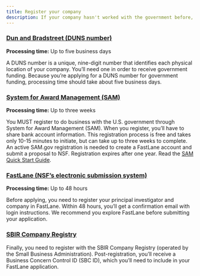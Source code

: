 ```yaml
---
title: Register your company
description: If your company hasn't worked with the government before, you'll need to register with these systems. *You **MUST** have completed your SAM registration BEFORE you can begin entering your proposal in FastLane. Make sure to give yourselves enough time!*
---
```

### [Dun and Bradstreet (DUNS number)](https://iupdate.dnb.com/iUpdate/viewiUpdateHome.htm)
**Processing time:** Up to five business days
 
A DUNS number is a unique, nine-digit number that identifies each physical location of your company. You’ll need one in order to receive government funding. Because you’re applying for a DUNS number for government funding, processing time should take about five business days.

### [System for Award Management (SAM)](https://www.sam.gov/portal/SAM/##11#1)
**Processing time:** Up to three weeks

You MUST register to do business with the U.S. government through System for Award Management (SAM). When you register, you’ll have to share bank account information. This registration process is free and takes only 10-15 minutes to initiate, but can take up to three weeks to complete. An active SAM.gov registration is needed to create a FastLane account and submit a proposal to NSF. Registration expires after one year. Read the [SAM Quick Start Guide](https://www.sam.gov/sam/transcript/Quick_Guide_for_Grants_Registrations.pdf). 
  
### [FastLane (NSF’s electronic submission system)](https://www.fastlane.nsf.gov/n1/N1AddInst.html)
**Processing time:** Up to 48 hours
 
Before applying, you need to register your principal investigator and company in FastLane. Within 48 hours, you’ll get a confirmation email with login instructions. We recommend you explore FastLane before submitting your application.
 
 
### [SBIR Company Registry](http://sbir.gov/registration)
Finally, you need to register with the SBIR Company Registry (operated by the Small Business Administration). Post-registration, you’ll receive a Business Concern Control ID (SBC ID), which you’ll need to include in your FastLane application.
